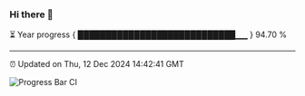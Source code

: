 ### Hi there 👋

⏳ Year progress { ████████████████████████████▁▁ } 94.70 %

---

⏰ Updated on Thu, 12 Dec 2024 14:42:41 GMT

![Progress Bar CI](https://github.com/IshwaranRudhara/GIT-ACTION/workflows/Progress%20Bar%20CI/badge.svg)
